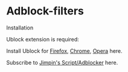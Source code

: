 # Adblock-filters

Installation

Ublock extension is required:

Install Ublock for <a href="https://addons.mozilla.org/sv-SE/firefox/addon/ublock-origin" rel="nofollow">Firefox</a>, <a href="https://chrome.google.com/webstore/detail/ublock-origin/cjpalhdlnbpafiamejdnhcphjbkeiagm" rel="nofollow">Chrome</a>, <a href="https://addons.opera.com/sv/extensions/details/ublock" rel="nofollow">Opera</a> here.

Subscribe to <a href="https://subscribe.adblockplus.org/?location=https://raw.githubusercontent.com/Jimpin/Adblock-filters/master/filter.txt&amp;title=Jimpin%20s%20Script/Adblocker" rel="nofollow">Jimpin's Script/Adblocker</a> here.
